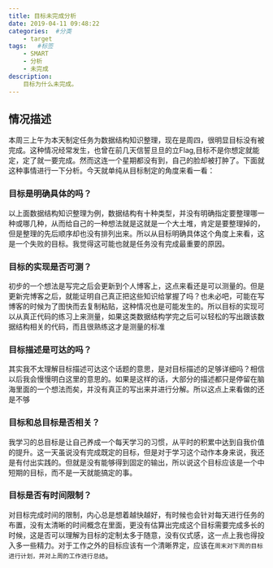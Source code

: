```yaml
---
title: 目标未完成分析
date: 2019-04-11 09:48:22
categories:  #分类
    - target
tags:   #标签
    - SMART
    - 分析
    - 未完成
description: 
    目标为什么未完成。
---
```


## 情况描述
本周三上午为本天制定任务为数据结构知识整理，现在是周四，很明显目标没有被完成。这种情况经常发生，也曾在前几天信誓旦旦的立Flag,目标不是你想定就能定，定了就一要完成。然而这连一个星期都没有到，自己的脸却被打肿了。下面就这种事情进行一下分析。今天就单纯从目标制定的角度来看一看：
### 目标是明确具体的吗？
以上面数据结构知识整理为例，数据结构有十种类型，并没有明确指定要整理哪一种或哪几种，从而给自己的一种想法就是这就是一个大土堆，肯定是要整理掉的，但是整理的先后顺序却也没有排列出来。所以从目标明确具体这个角度上来看，这是一个失败的目标。我觉得这可能也就是任务没有完成最重要的原因。
### 目标的实现是否可测？
初步的一个想法是写完之后会更新到个人博客上，这点来看还是可以测量的。但是更新完博客之后，就能证明自己真正把这些知识给掌握了吗？也未必吧，可能在写博客的时候为了图快而去复制粘贴，这种情况也是可能发生的。所以目标的实现可以从真正代码的练习上来测量，如果这类数据结构学完之后可以轻松的写出跟该数据结构相关的代码，而且很熟练这才是测量的标准
### 目标描述是可达的吗？
其实我不太理解目标描述可达这个话题的意思，是对目标描述的足够详细吗？相信以后我会慢慢明白这里的意思的。如果是这样的话，大部分的描述都只是停留在脑海里面的一个想法而矣，并没有真正的写出来并进行分解。所以这点上来看做的还是不够

### 目标和总目标是否相关？
我学习的总目标是让自己养成一个每天学习的习惯，从平时的积累中达到自我价值的提升。这一天虽说没有完成既定的目标，但是对于学习这个动作本身来说，我还是有付出实践的。但就是没有能够得到固定的输出，所以说这个目标应该是一个中短期的目标，而不是一天就能搞定的事。

### 目标是否有时间限制？
对目标完成时间的限制，内心总是想着越快越好，有时候也会针对每天进行任务的布置，没有太清晰的时间概念在里面，更没有估算出完成这个目标需要完成多长的时候，这是否可以理解为目标的定制太多于随意，没有仪式感，这一点上我也得投入多一些精力。对于工作之外的目标应该有一个清晰界定，应该在`周末对下周的目标进行计划，并对上周的工作进行总结`。
